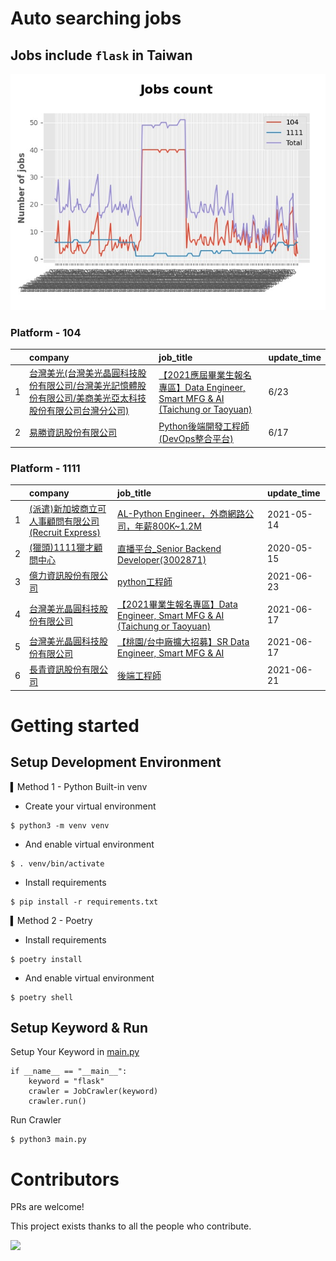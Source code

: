 # Auto searching jobs

## Jobs include `flask` in Taiwan 

 ![image](./doc/plot_img.jpg)


### Platform - 104


|    | company                                                                                                                  | job_title                                                                                                                         | update_time   |
|---:|:-------------------------------------------------------------------------------------------------------------------------|:----------------------------------------------------------------------------------------------------------------------------------|:--------------|
|  1 | [台灣美光(台灣美光晶圓科技股份有限公司/台灣美光記憶體股份有限公司/美商美光亞太科技股份有限公司台灣分公司)](https://www.104.com.tw/company/10ww9gpk?jobsource=2018indexpoc) | [【2021應屆畢業生報名專區】Data Engineer, Smart MFG &amp; AI (Taichung or Taoyuan)](https://www.104.com.tw/job/7ag8f?jobsource=2018indexpoc) | 6/23          |
|  2 | [易勝資訊股份有限公司](https://www.104.com.tw/company/1a2x6bj8og?jobsource=2018indexpoc)                                           | [Python後端開發工程師(DevOps整合平台)](https://www.104.com.tw/job/7asvo?jobsource=2018indexpoc)                                              | 6/17          |

### Platform - 1111


|    | company                                                                      | job_title                                                                                                 | update_time   |
|---:|:-----------------------------------------------------------------------------|:----------------------------------------------------------------------------------------------------------|:--------------|
|  1 | [(派遣)新加坡商立可人事顧問有限公司(Recruit Express)](https://www.1111.com.tw/corp/9992537/) | [AL-Python Engineer，外商網路公司，年薪800K~1.2M](https://www.1111.com.tw/job/91212698/)                            | 2021-05-14    |
|  2 | [(獵頭)1111獵才顧問中心](https://www.1111.com.tw/corp/69647966/)                     | [直播平台_Senior Backend Developer(3002871)](https://www.1111.com.tw/job/85960420/)                           | 2020-05-15    |
|  3 | [億力資訊股份有限公司](https://www.1111.com.tw/corp/54937860/)                         | [python工程師](https://www.1111.com.tw/job/97374762/)                                                        | 2021-06-23    |
|  4 | [台灣美光晶圓科技股份有限公司](https://www.1111.com.tw/corp/9622349/)                      | [【2021畢業生報名專區】Data Engineer, Smart MFG & AI (Taichung or Taoyuan)](https://www.1111.com.tw/job/97430572/) | 2021-06-17    |
|  5 | [台灣美光晶圓科技股份有限公司](https://www.1111.com.tw/corp/9622349/)                      | [【桃園/台中廠擴大招募】SR Data Engineer, Smart MFG & AI](https://www.1111.com.tw/job/97430508/)                     | 2021-06-17    |
|  6 | [長青資訊股份有限公司](https://www.1111.com.tw/corp/71694811/)                         | [後端工程師](https://www.1111.com.tw/job/85012186/)                                                            | 2021-06-21    |



# Getting started
## Setup Development Environment
▍Method 1 - Python Built-in venv

- Create your virtual environment
```
$ python3 -m venv venv
```
- And enable virtual environment
```
$ . venv/bin/activate
```
- Install requirements
```
$ pip install -r requirements.txt 
```

▍Method 2 - Poetry
- Install requirements
```
$ poetry install
```
- And enable virtual environment
```
$ poetry shell
```

## Setup Keyword & Run

Setup Your Keyword in [main.py](./main.py#L88)
```
if __name__ == "__main__":
    keyword = "flask"
    crawler = JobCrawler(keyword)
    crawler.run()
```

Run Crawler
```
$ python3 main.py
```

# Contributors
PRs are welcome!

This project exists thanks to all the people who contribute.

<a href="https://github.com/hsuanchi/auto-search-flask-job/graphs/contributors">
  <img src="https://contrib.rocks/image?repo=hsuanchi/auto-search-flask-job"/>
</a>
